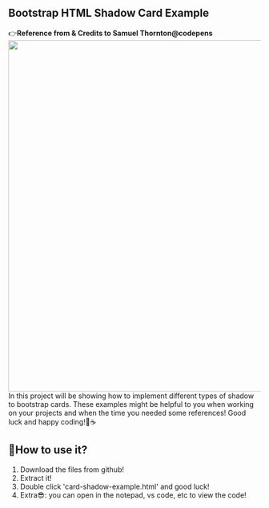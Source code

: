## Bootstrap HTML Shadow Card Example
👉<b>Reference from & Credits to Samuel Thornton@codepens </b><br>
<img src="https://github.com/Derrick-Tan-D-WEBDEV/html-card-shadow-example/blob/main/Card%20Shadow/example.PNG?raw=true" width="700"><br>
In this project will be showing how to implement different types of shadow to bootstrap cards.
These examples might be helpful to you when working on your projects and when the time you needed some references!
Good luck and happy coding!🤗☕

## 📒How to use it?
<ol>
  <li>Download the files from github!</li>
  <li>Extract it!</li>
  <li>Double click 'card-shadow-example.html' and good luck!</li>
  <li>Extra😎: you can open in the notepad, vs code, etc to view the code!</li>
</ol>
